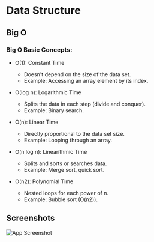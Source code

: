 # Data Structure           

## Big O

### Big O Basic Concepts:

- O(1): Constant Time
  - Doesn't depend on the size of the data set.
  - Example: Accessing an array element by its index.

- O(log n): Logarithmic Time
  - Splits the data in each step (divide and conquer).
  - Example: Binary search.
 
- O(n): Linear Time
   - Directly proportional to the data set size.
   - Example: Looping through an array.

- O(n log n): Linearithmic Time
   - Splits and sorts or searches data.
   - Example: Merge sort, quick sort.

- O(n2): Polynomial Time
  - Nested loops for each power of n.
  - Example: Bubble sort (O(n2)).

## Screenshots

![App Screenshot](https://github.com/naufalazim/java-data-structures/blob/main/big-o-chart.png)
